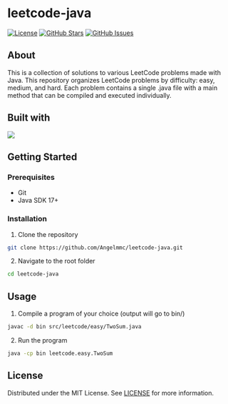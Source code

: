 # leetcode-java

[![License](https://img.shields.io/badge/license-MIT-blue.svg)](LICENSE)
[![GitHub Stars](https://img.shields.io/github/stars/Angelmmc/leetcode-java.svg)](https://github.com/Angelmmc/leetcode-java/stargazers)
[![GitHub Issues](https://img.shields.io/github/issues/Angelmmc/leetcode-java.svg)](https://github.com/Angelmmc/leetcode-java/issues)

## About 
This is a collection of solutions to various LeetCode problems made with Java. This repository organizes LeetCode problems by difficulty: easy, medium, and hard.
Each problem contains a single .java file with a main method that can be compiled and executed individually. 

## Built with
<img src="https://img.shields.io/badge/Eclipse-2C2255?style=for-the-badge&logo=eclipse&logoColor=white" />

##  Getting Started

### Prerequisites
- Git
- Java SDK 17+ 

###  Installation

1. Clone the repository
```bash
git clone https://github.com/Angelmmc/leetcode-java.git
```
2. Navigate to the root folder
```bash
cd leetcode-java
```

##  Usage

1. Compile a program of your choice (output will go to bin/)
```bash
javac -d bin src/leetcode/easy/TwoSum.java
```

2. Run the program
```bash
java -cp bin leetcode.easy.TwoSum
```

## License
Distributed under the MIT License. See [LICENSE](LICENSE) for more information.
